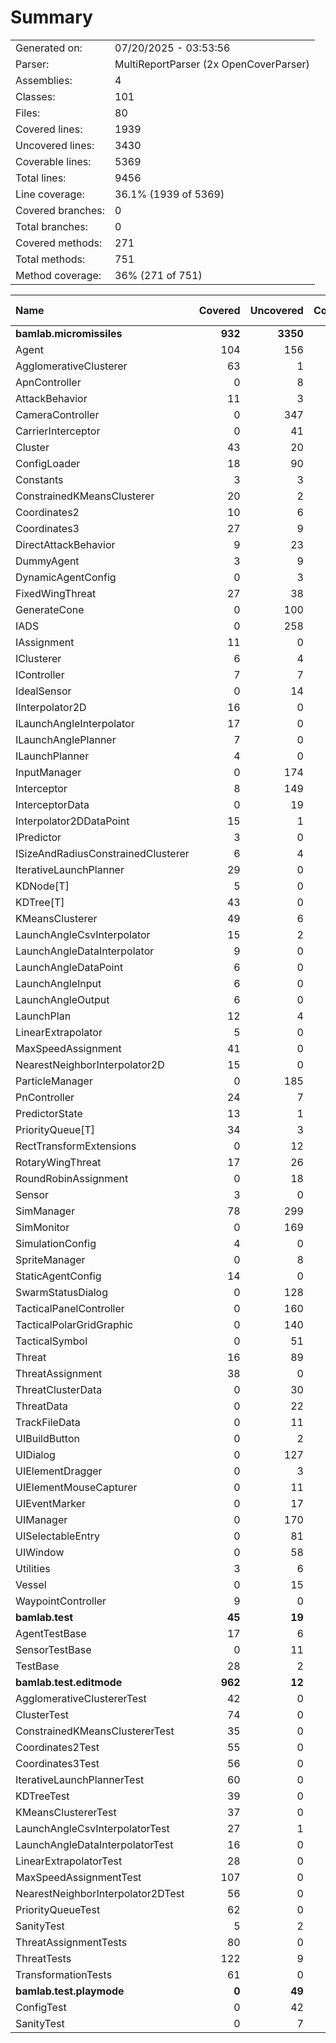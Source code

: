 ﻿# Summary
|||
|:---|:---|
| Generated on: | 07/20/2025 - 03:53:56 |
| Parser: | MultiReportParser (2x OpenCoverParser) |
| Assemblies: | 4 |
| Classes: | 101 |
| Files: | 80 |
| Covered lines: | 1939 |
| Uncovered lines: | 3430 |
| Coverable lines: | 5369 |
| Total lines: | 9456 |
| Line coverage: | 36.1% (1939 of 5369) |
| Covered branches: | 0 |
| Total branches: | 0 |
| Covered methods: | 271 |
| Total methods: | 751 |
| Method coverage: | 36% (271 of 751) |

|**Name**|**Covered**|**Uncovered**|**Coverable**|**Total**|**Line coverage**|**Covered**|**Total**|**Branch coverage**|**Covered**|**Total**|**Method coverage**|
|:---|---:|---:|---:|---:|---:|---:|---:|---:|---:|---:|---:|
|**bamlab.micromissiles**|**932**|**3350**|**4282**|**9414**|**21.7%**|**0**|**0**|****|**159**|**631**|**25.1%**|
|Agent|104|156|260|465|40%|0|0||21|46|45.6%|
|AgglomerativeClusterer|63|1|64|101|98.4%|0|0||2|3|66.6%|
|ApnController|0|8|8|20|0%|0|0||0|2|0%|
|AttackBehavior|11|3|14|51|78.5%|0|0||2|3|66.6%|
|CameraController|0|347|347|643|0%|0|0||0|36|0%|
|CarrierInterceptor|0|41|41|69|0%|0|0||0|6|0%|
|Cluster|43|20|63|122|68.2%|0|0||13|17|76.4%|
|ConfigLoader|18|90|108|156|16.6%|0|0||2|13|15.3%|
|Constants|3|3|6|17|50%|0|0||1|2|50%|
|ConstrainedKMeansClusterer|20|2|22|123|90.9%|0|0||2|2|100%|
|Coordinates2|10|6|16|80|62.5%|0|0||2|4|50%|
|Coordinates3|27|9|36|80|75%|0|0||5|8|62.5%|
|DirectAttackBehavior|9|23|32|74|28.1%|0|0||1|2|50%|
|DummyAgent|3|9|12|465|25%|0|0||1|5|20%|
|DynamicAgentConfig|0|3|3|132|0%|0|0||0|1|0%|
|FixedWingThreat|27|38|65|120|41.5%|0|0||3|9|33.3%|
|GenerateCone|0|100|100|144|0%|0|0||0|9|0%|
|IADS|0|258|258|421|0%|0|0||0|28|0%|
|IAssignment|11|0|11|42|100%|0|0||3|3|100%|
|IClusterer|6|4|10|56|60%|0|0||3|4|75%|
|IController|7|7|14|30|50%|0|0||2|4|50%|
|IdealSensor|0|14|14|25|0%|0|0||0|2|0%|
|IInterpolator2D|16|0|16|86|100%|0|0||3|3|100%|
|ILaunchAngleInterpolator|17|0|17|106|100%|0|0||3|3|100%|
|ILaunchAnglePlanner|7|0|7|63|100%|0|0||2|2|100%|
|ILaunchPlanner|4|0|4|50|100%|0|0||1|1|100%|
|InputManager|0|174|174|234|0%|0|0||0|15|0%|
|Interceptor|8|149|157|242|5%|0|0||2|17|11.7%|
|InterceptorData|0|19|19|99|0%|0|0||0|4|0%|
|Interpolator2DDataPoint|15|1|16|86|93.7%|0|0||4|5|80%|
|IPredictor|3|0|3|37|100%|0|0||1|1|100%|
|ISizeAndRadiusConstrainedClusterer|6|4|10|56|60%|0|0||2|2|100%|
|IterativeLaunchPlanner|29|0|29|79|100%|0|0||2|2|100%|
|KDNode[T]|5|0|5|87|100%|0|0||1|1|100%|
|KDTree[T]|43|0|43|87|100%|0|0||4|4|100%|
|KMeansClusterer|49|6|55|123|89%|0|0||4|4|100%|
|LaunchAngleCsvInterpolator|15|2|17|106|88.2%|0|0||2|2|100%|
|LaunchAngleDataInterpolator|9|0|9|106|100%|0|0||2|2|100%|
|LaunchAngleDataPoint|6|0|6|63|100%|0|0||3|3|100%|
|LaunchAngleInput|6|0|6|63|100%|0|0||3|3|100%|
|LaunchAngleOutput|6|0|6|63|100%|0|0||3|3|100%|
|LaunchPlan|12|4|16|50|75%|0|0||6|7|85.7%|
|LinearExtrapolator|5|0|5|14|100%|0|0||2|2|100%|
|MaxSpeedAssignment|41|0|41|77|100%|0|0||1|1|100%|
|NearestNeighborInterpolator2D|15|0|15|86|100%|0|0||3|3|100%|
|ParticleManager|0|185|185|276|0%|0|0||0|28|0%|
|PnController|24|7|31|61|77.4%|0|0||2|2|100%|
|PredictorState|13|1|14|37|92.8%|0|0||5|6|83.3%|
|PriorityQueue[T]|34|3|37|59|91.8%|0|0||6|7|85.7%|
|RectTransformExtensions|0|12|12|18|0%|0|0||0|4|0%|
|RotaryWingThreat|17|26|43|76|39.5%|0|0||2|8|25%|
|RoundRobinAssignment|0|18|18|46|0%|0|0||0|2|0%|
|Sensor|3|0|3|29|100%|0|0||1|1|100%|
|SimManager|78|299|377|607|20.6%|0|0||8|48|16.6%|
|SimMonitor|0|169|169|255|0%|0|0||0|20|0%|
|SimulationConfig|4|0|4|132|100%|0|0||1|1|100%|
|SpriteManager|0|8|8|98|0%|0|0||0|1|0%|
|StaticAgentConfig|14|0|14|65|100%|0|0||5|5|100%|
|SwarmStatusDialog|0|128|128|169|0%|0|0||0|16|0%|
|TacticalPanelController|0|160|160|265|0%|0|0||0|29|0%|
|TacticalPolarGridGraphic|0|140|140|225|0%|0|0||0|15|0%|
|TacticalSymbol|0|51|51|98|0%|0|0||0|11|0%|
|Threat|16|89|105|189|15.2%|0|0||4|11|36.3%|
|ThreatAssignment|38|0|38|73|100%|0|0||5|5|100%|
|ThreatClusterData|0|30|30|68|0%|0|0||0|8|0%|
|ThreatData|0|22|22|99|0%|0|0||0|5|0%|
|TrackFileData|0|11|11|99|0%|0|0||0|7|0%|
|UIBuildButton|0|2|2|11|0%|0|0||0|2|0%|
|UIDialog|0|127|127|233|0%|0|0||0|18|0%|
|UIElementDragger|0|3|3|12|0%|0|0||0|1|0%|
|UIElementMouseCapturer|0|11|11|20|0%|0|0||0|3|0%|
|UIEventMarker|0|17|17|29|0%|0|0||0|4|0%|
|UIManager|0|170|170|262|0%|0|0||0|30|0%|
|UISelectableEntry|0|81|81|138|0%|0|0||0|15|0%|
|UIWindow|0|58|58|100|0%|0|0||0|9|0%|
|Utilities|3|6|9|17|33.3%|0|0||1|3|33.3%|
|Vessel|0|15|15|27|0%|0|0||0|5|0%|
|WaypointController|9|0|9|22|100%|0|0||2|2|100%|
|**bamlab.test**|**45**|**19**|**64**|**109**|**70.3%**|**0**|**0**|****|**9**|**12**|**75%**|
|AgentTestBase|17|6|23|40|73.9%|0|0||3|4|75%|
|SensorTestBase|0|11|11|25|0%|0|0||0|2|0%|
|TestBase|28|2|30|44|93.3%|0|0||6|6|100%|
|**bamlab.test.editmode**|**962**|**12**|**974**|**2130**|**98.7%**|**0**|**0**|****|**103**|**105**|**98%**|
|AgglomerativeClustererTest|42|0|42|69|100%|0|0||6|6|100%|
|ClusterTest|74|0|74|99|100%|0|0||8|8|100%|
|ConstrainedKMeansClustererTest|35|0|35|150|100%|0|0||6|6|100%|
|Coordinates2Test|55|0|55|158|100%|0|0||8|8|100%|
|Coordinates3Test|56|0|56|158|100%|0|0||8|8|100%|
|IterativeLaunchPlannerTest|60|0|60|97|100%|0|0||10|10|100%|
|KDTreeTest|39|0|39|55|100%|0|0||4|4|100%|
|KMeansClustererTest|37|0|37|150|100%|0|0||4|4|100%|
|LaunchAngleCsvInterpolatorTest|27|1|28|87|96.4%|0|0||4|4|100%|
|LaunchAngleDataInterpolatorTest|16|0|16|87|100%|0|0||4|4|100%|
|LinearExtrapolatorTest|28|0|28|42|100%|0|0||4|4|100%|
|MaxSpeedAssignmentTest|107|0|107|181|100%|0|0||5|5|100%|
|NearestNeighborInterpolator2DTest|56|0|56|107|100%|0|0||7|7|100%|
|PriorityQueueTest|62|0|62|87|100%|0|0||7|7|100%|
|SanityTest|5|2|7|22|71.4%|0|0||2|2|100%|
|ThreatAssignmentTests|80|0|80|176|100%|0|0||4|4|100%|
|ThreatTests|122|9|131|304|93.1%|0|0||9|11|81.8%|
|TransformationTests|61|0|61|101|100%|0|0||3|3|100%|
|**bamlab.test.playmode**|**0**|**49**|**49**|**97**|**0%**|**0**|**0**|****|**0**|**3**|**0%**|
|ConfigTest|0|42|42|73|0%|0|0||0|2|0%|
|SanityTest|0|7|7|24|0%|0|0||0|1|0%|
